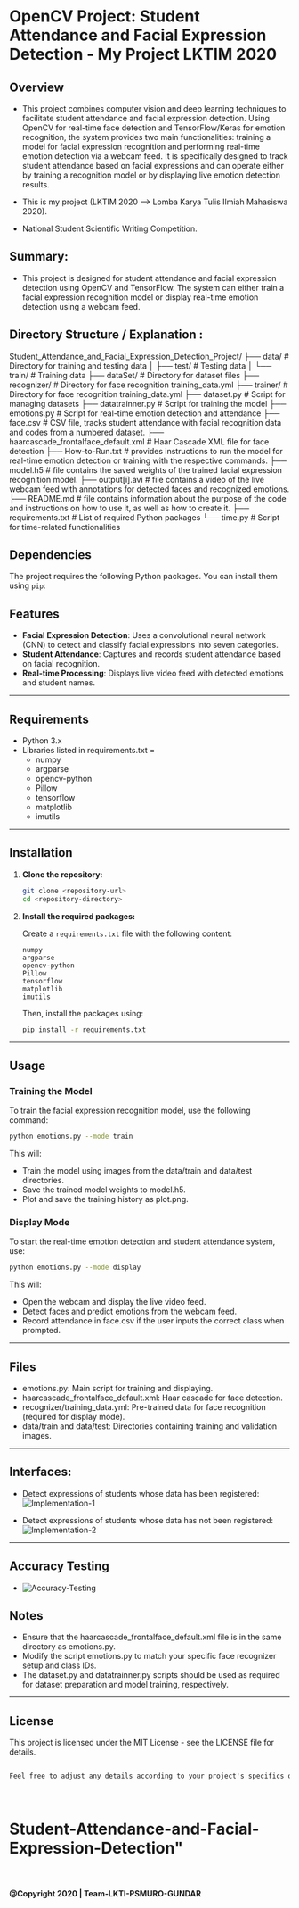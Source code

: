 # OpenCV Project: Student Attendance and Facial Expression Detection - My Project LKTIM 2020

## Overview

- This project combines computer vision and deep learning techniques to facilitate student attendance and facial expression detection. Using OpenCV for real-time face detection and TensorFlow/Keras for emotion recognition, the system provides two main functionalities: training a model for facial expression recognition and performing real-time emotion detection via a webcam feed. It is specifically designed to track student attendance based on facial expressions and can operate either by training a recognition model or by displaying live emotion detection results.

- This is my project (LKTIM 2020 --> Lomba Karya Tulis Ilmiah Mahasiswa 2020).
- National Student Scientific Writing Competition.

## Summary:

- This project is designed for student attendance and facial expression detection using OpenCV and TensorFlow. The system can either train a facial expression recognition model or display real-time emotion detection using a webcam feed.

## Directory Structure / Explanation :

Student_Attendance_and_Facial_Expression_Detection_Project/
├── data/ # Directory for training and testing data
│ ├── test/ # Testing data
│ └── train/ # Training data
├── dataSet/ # Directory for dataset files
├── recognizer/ # Directory for face recognition training_data.yml
├── trainer/ # Directory for face recognition training_data.yml
├── dataset.py # Script for managing datasets
├── datatrainner.py # Script for training the model
├── emotions.py # Script for real-time emotion detection and attendance
├── face.csv # CSV file, tracks student attendance with facial recognition data and codes from a numbered dataset.
├── haarcascade_frontalface_default.xml # Haar Cascade XML file for face detection
├── How-to-Run.txt # provides instructions to run the model for real-time emotion detection or training with the respective commands.
├── model.h5 # file contains the saved weights of the trained facial expression recognition model.
├── output[i].avi # file contains a video of the live webcam feed with annotations for detected faces and recognized emotions.
├── README.md # file contains information about the purpose of the code and instructions on how to use it, as well as how to create it.
├── requirements.txt # List of required Python packages
└── time.py # Script for time-related functionalities

## Dependencies

The project requires the following Python packages. You can install them using `pip`:

## Features

- **Facial Expression Detection**: Uses a convolutional neural network (CNN) to detect and classify facial expressions into seven categories.
- **Student Attendance**: Captures and records student attendance based on facial recognition.
- **Real-time Processing**: Displays live video feed with detected emotions and student names.

<hr/>

## Requirements

- Python 3.x
- Libraries listed in requirements.txt =
  - numpy
  - argparse
  - opencv-python
  - Pillow
  - tensorflow
  - matplotlib
  - imutils

<hr/>

## Installation

1. **Clone the repository:**

   ```bash
   git clone <repository-url>
   cd <repository-directory>
   ```

2. **Install the required packages:**

   Create a `requirements.txt` file with the following content:

   ```
   numpy
   argparse
   opencv-python
   Pillow
   tensorflow
   matplotlib
   imutils
   ```

   Then, install the packages using:

   ```bash
   pip install -r requirements.txt
   ```

<hr/>

## Usage

### Training the Model

To train the facial expression recognition model, use the following command:

```bash
python emotions.py --mode train
```

This will:

- Train the model using images from the data/train and data/test directories.
- Save the trained model weights to model.h5.
- Plot and save the training history as plot.png.

### Display Mode

To start the real-time emotion detection and student attendance system, use:

```bash
python emotions.py --mode display

```

This will:

- Open the webcam and display the live video feed.
- Detect faces and predict emotions from the webcam feed.
- Record attendance in face.csv if the user inputs the correct class when prompted.

<hr/>

## Files

- emotions.py: Main script for training and displaying.
- haarcascade_frontalface_default.xml: Haar cascade for face detection.
- recognizer/training_data.yml: Pre-trained data for face recognition (required for display mode).
- data/train and data/test: Directories containing training and validation images.

<hr/>

## Interfaces:

- Detect expressions of students whose data has been registered: <br/>
  ![Implementation-1](img/2.png)<br/>

- Detect expressions of students whose data has not been registered: <br/>
  ![Implementation-2](img/4.png)<br/>

<hr/>

## Accuracy Testing

- ![Accuracy-Testing](img/accuracy.png)<br/>

## Notes

- Ensure that the haarcascade_frontalface_default.xml file is in the same directory as emotions.py.
- Modify the script emotions.py to match your specific face recognizer setup and class IDs.
- The dataset.py and datatrainner.py scripts should be used as required for dataset preparation and model training, respectively.

<hr/>

## License

This project is licensed under the MIT License - see the LICENSE file for details.

```css

Feel free to adjust any details according to your project's specifics or preferences.

```

<br/>

# Student-Attendance-and-Facial-Expression-Detection"

<br/>

#### @Copyright 2020 | Team-LKTI-PSMURO-GUNDAR
